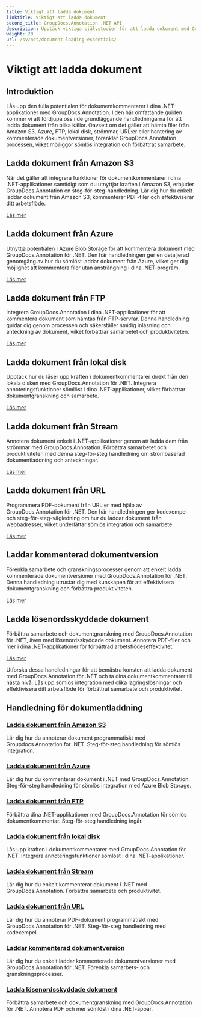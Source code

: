 ```yaml
---
title: Viktigt att ladda dokument
linktitle: Viktigt att ladda dokument
second_title: GroupDocs.Annotation .NET API
description: Upptäck viktiga självstudier för att ladda dokument med GroupDocs.Annotation .NET. Integrera sömlöst med Amazon S3, Azure, FTP, lokal disk, strömmar och mer.
weight: 20
url: /sv/net/document-loading-essentials/
---
```


# Viktigt att ladda dokument

## Introduktion

Lås upp den fulla potentialen för dokumentkommentarer i dina .NET-applikationer med GroupDocs.Annotation. I den här omfattande guiden kommer vi att fördjupa oss i de grundläggande handledningarna för att ladda dokument från olika källor. Oavsett om det gäller att hämta filer från Amazon S3, Azure, FTP, lokal disk, strömmar, URL:er eller hantering av kommenterade dokumentversioner, förenklar GroupDocs.Annotation processen, vilket möjliggör sömlös integration och förbättrat samarbete.

## Ladda dokument från Amazon S3
När det gäller att integrera funktioner för dokumentkommentarer i dina .NET-applikationer samtidigt som du utnyttjar kraften i Amazon S3, erbjuder GroupDocs.Annotation en steg-för-steg-handledning. Lär dig hur du enkelt laddar dokument från Amazon S3, kommenterar PDF-filer och effektiviserar ditt arbetsflöde.

[Läs mer](./load-document-from-amazon-s3/)

## Ladda dokument från Azure
Utnyttja potentialen i Azure Blob Storage för att kommentera dokument med GroupDocs.Annotation för .NET. Den här handledningen ger en detaljerad genomgång av hur du sömlöst laddar dokument från Azure, vilket ger dig möjlighet att kommentera filer utan ansträngning i dina .NET-program.

[Läs mer](./load-document-from-azure/)

## Ladda dokument från FTP
Integrera GroupDocs.Annotation i dina .NET-applikationer för att kommentera dokument som hämtas från FTP-servrar. Denna handledning guidar dig genom processen och säkerställer smidig inläsning och anteckning av dokument, vilket förbättrar samarbetet och produktiviteten.

[Läs mer](./load-document-from-ftp/)

## Ladda dokument från lokal disk
Upptäck hur du låser upp kraften i dokumentkommentarer direkt från den lokala disken med GroupDocs.Annotation för .NET. Integrera annoteringsfunktioner sömlöst i dina .NET-applikationer, vilket förbättrar dokumentgranskning och samarbete.

[Läs mer](./load-document-from-local-disk/)

## Ladda dokument från Stream
Annotera dokument enkelt i .NET-applikationer genom att ladda dem från strömmar med GroupDocs.Annotation. Förbättra samarbetet och produktiviteten med denna steg-för-steg handledning om strömbaserad dokumentladdning och anteckningar.

[Läs mer](./load-document-from-stream/)

## Ladda dokument från URL
Programmera PDF-dokument från URL:er med hjälp av GroupDocs.Annotation för .NET. Den här handledningen ger kodexempel och steg-för-steg-vägledning om hur du laddar dokument från webbadresser, vilket underlättar sömlös integration och samarbete.

[Läs mer](./load-document-from-url/)

## Laddar kommenterad dokumentversion
Förenkla samarbete och granskningsprocesser genom att enkelt ladda kommenterade dokumentversioner med GroupDocs.Annotation för .NET. Denna handledning utrustar dig med kunskapen för att effektivisera dokumentgranskning och förbättra produktiviteten.

[Läs mer](./loading-annotated-document-version/)

## Ladda lösenordsskyddade dokument
Förbättra samarbete och dokumentgranskning med GroupDocs.Annotation för .NET, även med lösenordsskyddade dokument. Annotera PDF-filer och mer i dina .NET-applikationer för förbättrad arbetsflödeseffektivitet.

[Läs mer](./load-password-protected-documents/)

Utforska dessa handledningar för att bemästra konsten att ladda dokument med GroupDocs.Annotation för .NET och ta dina dokumentkommentarer till nästa nivå. Lås upp sömlös integration med olika lagringslösningar och effektivisera ditt arbetsflöde för förbättrat samarbete och produktivitet.
## Handledning för dokumentladdning
### [Ladda dokument från Amazon S3](./load-document-from-amazon-s3/)
Lär dig hur du annoterar dokument programmatiskt med Groupdocs.Annotation for .NET. Steg-för-steg handledning för sömlös integration.
### [Ladda dokument från Azure](./load-document-from-azure/)
Lär dig hur du kommenterar dokument i .NET med GroupDocs.Annotation. Steg-för-steg handledning för sömlös integration med Azure Blob Storage.
### [Ladda dokument från FTP](./load-document-from-ftp/)
Förbättra dina .NET-applikationer med GroupDocs.Annotation för sömlös dokumentkommentar. Steg-för-steg handledning ingår.
### [Ladda dokument från lokal disk](./load-document-from-local-disk/)
Lås upp kraften i dokumentkommentarer med GroupDocs.Annotation för .NET. Integrera annoteringsfunktioner sömlöst i dina .NET-applikationer.
### [Ladda dokument från Stream](./load-document-from-stream/)
Lär dig hur du enkelt kommenterar dokument i .NET med GroupDocs.Annotation. Förbättra samarbete och produktivitet.
### [Ladda dokument från URL](./load-document-from-url/)
Lär dig hur du annoterar PDF-dokument programmatiskt med GroupDocs.Annotation för .NET. Steg-för-steg handledning med kodexempel.
### [Laddar kommenterad dokumentversion](./loading-annotated-document-version/)
Lär dig hur du enkelt laddar kommenterade dokumentversioner med GroupDocs.Annotation för .NET. Förenkla samarbets- och granskningsprocesser.
### [Ladda lösenordsskyddade dokument](./load-password-protected-documents/)
Förbättra samarbete och dokumentgranskning med GroupDocs.Annotation för .NET. Annotera PDF och mer sömlöst i dina .NET-appar.